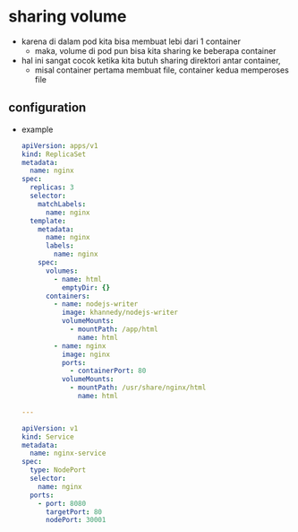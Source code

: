 # sharing volume
- karena di dalam pod kita bisa membuat lebi dari 1 container
  - maka, volume di pod pun bisa kita sharing ke beberapa container
- hal ini sangat cocok ketika kita butuh sharing direktori antar container,
  - misal container pertama membuat file, container kedua memperoses file

## configuration
- example
  ```yaml
  apiVersion: apps/v1
  kind: ReplicaSet
  metadata:
    name: nginx
  spec:
    replicas: 3
    selector:
      matchLabels:
        name: nginx
    template:
      metadata:
        name: nginx
        labels:
          name: nginx
      spec:
        volumes:
          - name: html
            emptyDir: {}
        containers:
          - name: nodejs-writer
            image: khannedy/nodejs-writer
            volumeMounts:
              - mountPath: /app/html
                name: html
          - name: nginx
            image: nginx
            ports:
              - containerPort: 80
            volumeMounts:
              - mountPath: /usr/share/nginx/html
                name: html

  ---

  apiVersion: v1
  kind: Service
  metadata:
    name: nginx-service
  spec:
    type: NodePort
    selector:
      name: nginx
    ports:
      - port: 8080
        targetPort: 80
        nodePort: 30001
  ```